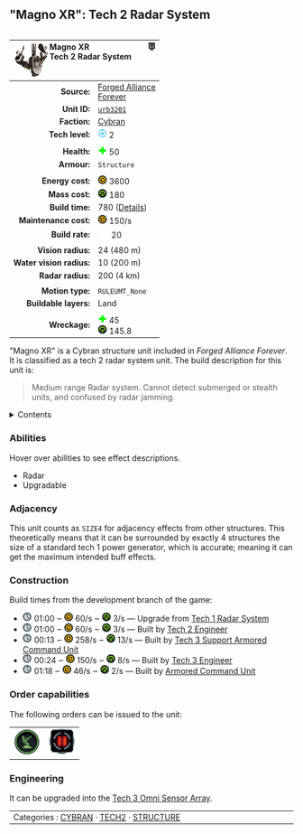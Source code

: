 "Magno XR": Tech 2 Radar System
----
<table align="right">
    <thead>
        <tr>
            <th align="left" colspan="2">
                <img align="left" src="icons/units/URB3201_icon.png" title="Magno XR unit icon" /><img align="right" src="icons/strategicicons/icon_structure2_intel_rest.png" title="icon_structure2_intel" />Magno XR<br />Tech 2 Radar System
            </th>
        </tr>
    </thead>
    <tbody>
        <tr>
            <td align="right"><strong>Source:</strong></td>
            <td><a href="Forged Alliance Forever">Forged Alliance<br />Forever</a></td>
        </tr>
        <tr>
            <td align="right"><strong>Unit ID:</strong></td>
            <td><a href="https://github.com/FAForever/fa/D:/faf-development/fa/units/URB3201/URB3201_unit.bp"><code>urb3201</code></a></td>
        </tr>
        <tr>
            <td align="right"><strong>Faction:</strong></td>
            <td><a href="categories.CYBRAN">Cybran</a></td>
        </tr>
        <tr>
            <td align="right"><strong>Tech level:</strong></td>
            <td><img src="icons/T2.png" title="Tech 2" /> 2</td>
        </tr>
        <tr><td align="center" colspan="2"></td></tr>
        <tr>
            <td align="right"><strong>Health:</strong></td>
            <td><img src="icons/health.png" title="Health" /> 50</td>
        </tr>
        <tr>
            <td align="right"><strong>Armour:</strong></td>
            <td><code>Structure</code></td>
        </tr>
        <tr><td align="center" colspan="2"></td></tr>
        <tr>
            <td align="right"><strong>Energy cost:</strong></td>
            <td><img src="icons/energy.png" title="Energy" /> 3600</td>
        </tr>
        <tr>
            <td align="right"><strong>Mass cost:</strong></td>
            <td><img src="icons/mass.png" title="Mass" /> 180</td>
        </tr>
        <tr>
            <td align="right"><strong>Build time:</strong></td>
            <td>780 (<a href="#construction">Details</a>)</td>
        </tr>
        <tr>
            <td align="right"><strong>Maintenance cost:</strong></td>
            <td><img src="icons/energy.png" title="Energy" /> 150/s</td>
        </tr>
        <tr>
            <td align="right"><strong>Build rate:</strong></td>
            <td><img src="icons/build.png" title="Build" /> 20</td>
        </tr>
        <tr><td align="center" colspan="2"></td></tr>
        <tr>
            <td align="right"><strong>Vision radius:</strong></td>
            <td> <span title="0.48 km, 0.30 mi">24 (480 m)</span></td>
        </tr>
        <tr>
            <td align="right"><strong>Water vision radius:</strong></td>
            <td> <span title="0.20 km, 0.12 mi">10 (200 m)</span></td>
        </tr>
        <tr>
            <td align="right"><strong>Radar radius:</strong></td>
            <td> <span title="4000 m, 2.49 mi">200 (4 km)</span></td>
        </tr>
        <tr><td align="center" colspan="2"></td></tr>
        <tr>
            <td align="right"><strong>Motion type:</strong></td>
            <td><code>RULEUMT_None</code></td>
        </tr>
        <tr>
            <td align="right"><strong>Buildable layers:</strong></td>
            <td>Land</td>
        </tr>
        <tr><td align="center" colspan="2"></td></tr>
        <tr>
            <td align="right"><strong>Wreckage:</strong></td>
            <td><img src="icons/health.png" title="Health" /> 45<br /><img src="icons/mass.png" title="Mass" /> 145.8</td>
        </tr>
    </tbody>
</table>

"Magno XR" is a Cybran structure unit included in *Forged Alliance Forever*.
It is classified as a tech 2 radar system unit.
The build description for this unit is:

<blockquote>Medium range Radar system. Cannot detect submerged or stealth units, and confused by radar jamming.</blockquote>

<details>
<summary>Contents</summary>

1. – <a href="#abilities">Abilities</a>
2. – <a href="#adjacency">Adjacency</a>
3. – <a href="#construction">Construction</a>
4. – <a href="#order-capabilities">Order capabilities</a>
5. – <a href="#engineering">Engineering</a>
</details>

### Abilities
Hover over abilities to see effect descriptions.

* <span title="Can see blips of units not seen by vision that are on or above water">Radar</span>
* <span title="Can build a unit to replace itself">Upgradable</span>

### Adjacency
This unit counts as `SIZE4` for adjacency effects from other structures. This theoretically means that it can be surrounded by exactly 4 structures the size of a standard tech 1 power generator, which is accurate; meaning it can get the maximum intended buff effects. 

### Construction
Build times from the development branch of the game:
* <img src="icons/time.png" title="Time" /> 01:00 ‒ <img src="icons/energy.png" title="Energy" /> 60/s ‒ <img src="icons/mass.png" title="Mass" /> 3/s — Upgrade from <a href="URB3101">Tech 1 Radar System</a>
* <img src="icons/time.png" title="Time" /> 01:00 ‒ <img src="icons/energy.png" title="Energy" /> 60/s ‒ <img src="icons/mass.png" title="Mass" /> 3/s — Built by <a href="URL0208">Tech 2 Engineer</a>
* <img src="icons/time.png" title="Time" /> 00:13 ‒ <img src="icons/energy.png" title="Energy" /> 258/s ‒ <img src="icons/mass.png" title="Mass" /> 13/s — Built by <a href="URL0301">Tech 3 Support Armored Command Unit</a>
* <img src="icons/time.png" title="Time" /> 00:24 ‒ <img src="icons/energy.png" title="Energy" /> 150/s ‒ <img src="icons/mass.png" title="Mass" /> 8/s — Built by <a href="URL0309">Tech 3 Engineer</a>
* <img src="icons/time.png" title="Time" /> 01:18 ‒ <img src="icons/energy.png" title="Energy" /> 46/s ‒ <img src="icons/mass.png" title="Mass" /> 2/s — Built by <a href="URL0001">Armored Command Unit</a>

### Order capabilities
The following orders can be issued to the unit:
<table>
<td><img float="left" src="icons/orders/radar.png" title="Radar Toggle
Turn the selection units radar on/off" /></td>
<td><img float="left" src="icons/orders/pause.png" title="Pause Construction
Pause/unpause current construction order" /></td>
</table>

### Engineering
It can be upgraded into the <a href="URB3104">Tech 3 Omni Sensor Array</a>.


<table align="center">
<td width="1215px">Categories : 
<a href="categories.CYBRAN">CYBRAN</a> · 
<a href="_categories.TECH2">TECH2</a> · 
<a href="_categories.STRUCTURE">STRUCTURE</a></td>
</table>
